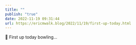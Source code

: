 ```yaml
---
title: ""
publish: "true"
date: 2022-11-19 09:31:44
url: https://ericmwalk.blog/2022/11/19/first-up-today.html
---
```


<div xmlns="http://www.w3.org/1999/xhtml">
<p>🎳 First up today bowling…</p>
</div>